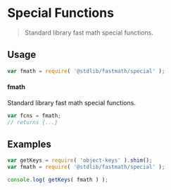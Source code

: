 # Special Functions

> Standard library fast math special functions.

<section class="usage">

## Usage

```javascript
var fmath = require( '@stdlib/fastmath/special' );
```

#### fmath

Standard library fast math special functions.

```javascript
var fcns = fmath;
// returns {...}
```

</section>

<!-- /.usage -->

<section class="examples">

## Examples

<!-- TODO: better examples -->

```javascript
var getKeys = require( 'object-keys' ).shim();
var fmath = require( '@stdlib/fastmath/special' );

console.log( getKeys( fmath ) );
```

</section>

<!-- /.examples -->

<section class="links">

</section>

<!-- /.links -->
